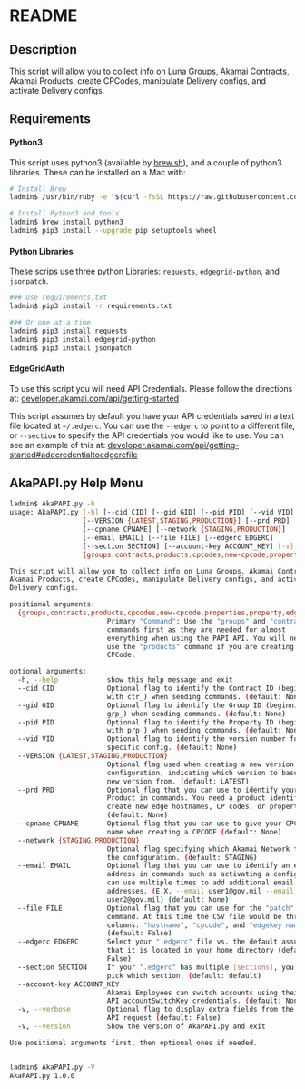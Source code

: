 README
===


Description
---

This script will allow you to collect info on Luna Groups, Akamai Contracts, Akamai Products, create CPCodes, manipulate Delivery configs, and activate Delivery configs.


Requirements
---

#### Python3
This script uses python3 (available by [brew.sh](https://brew.sh)), and a couple of python3 libraries. These can be installed on a Mac with:

``` bash
# Install Brew
ladmin$ /usr/bin/ruby -e "$(curl -fsSL https://raw.githubusercontent.com/Homebrew/install/master/install)"

# Install Python3 and tools
ladmin$ brew install python3
ladmin$ pip3 install --upgrade pip setuptools wheel
```

#### Python Libraries
These scrips use three python Libraries: `requests`, `edgegrid-python`, and `jsonpatch`.

``` bash
### Use requirements.txt
ladmin$ pip3 install -r requirements.txt

### Or one at a time
ladmin$ pip3 install requests
ladmin$ pip3 install edgegrid-python
ladmin$ pip3 install jsonpatch
```

#### EdgeGridAuth
To use this script you will need API Credentials.  Please follow the directions at: [developer.akamai.com/api/getting-started](https://developer.akamai.com/api/getting-started)

This script assumes by default you have your API credentials saved in a text file located at `~/.edgerc`.  You can use the `--edgerc` to point to a different file, or `--section` to specify the API credentials you would like to use.  You can see an example of this at: [developer.akamai.com/api/getting-started#addcredentialtoedgercfile](https://developer.akamai.com/api/getting-started#addcredentialtoedgercfile) 


AkaPAPI.py Help Menu
---

``` bash
ladmin$ AkaPAPI.py -h
usage: AkaPAPI.py [-h] [--cid CID] [--gid GID] [--pid PID] [--vid VID]
                  [--VERSION {LATEST,STAGING,PRODUCTION}] [--prd PRD]
                  [--cpname CPNAME] [--network {STAGING,PRODUCTION}]
                  [--email EMAIL] [--file FILE] [--edgerc EDGERC]
                  [--section SECTION] [--account-key ACCOUNT_KEY] [-v] [-V]
                  {groups,contracts,products,cpcodes,new-cpcode,properties,property,edge-hostnames,versions,config,new-config,patch,activate}

This script will allow you to collect info on Luna Groups, Akamai Contracts,
Akamai Products, create CPCodes, manipulate Delivery configs, and activate
Delivery configs.

positional arguments:
  {groups,contracts,products,cpcodes,new-cpcode,properties,property,edge-hostnames,versions,config,new-config,patch,activate}
                        Primary "Command": Use the "groups" and "contracts"
                        commands first as they are needed for almost
                        everything when using the PAPI API. You will need to
                        use the "products" command if you are creating a
                        CPCode.

optional arguments:
  -h, --help            show this help message and exit
  --cid CID             Optional flag to identify the Contract ID (beginning
                        with ctr_) when sending commands. (default: None)
  --gid GID             Optional flag to identify the Group ID (beginning with
                        grp_) when sending commands. (default: None)
  --pid PID             Optional flag to identify the Property ID (beginning
                        with prp_) when sending commands. (default: None)
  --vid VID             Optional flag to identify the version number for a
                        specific config. (default: None)
  --VERSION {LATEST,STAGING,PRODUCTION}
                        Optional flag used when creating a new version of a
                        configuration, indicating which version to base the
                        new version from. (default: LATEST)
  --prd PRD             Optional flag that you can use to identify your
                        Product in commands. You need a product identifier to
                        create new edge hostnames, CP codes, or properties.
                        (default: None)
  --cpname CPNAME       Optional flag that you can use to give your CPCode
                        name when creating a CPCODE (default: None)
  --network {STAGING,PRODUCTION}
                        Optional flag specifying which Akamai Network to push
                        the configuration. (default: STAGING)
  --email EMAIL         Optional flag that you can use to identify an email
                        address in commands such as activating a config. You
                        can use multiple times to add additional email
                        addresses. (E.X. --email user1@gov.mil --email
                        user2@gov.mil) (default: None)
  --file FILE           Optional flag that you can use for the "patch"
                        command. At this time the CSV file would be three
                        columns: "hostname", "cpcode", and "edgekey name"
                        (default: False)
  --edgerc EDGERC       Select your ".edgerc" file vs. the default assumption
                        that it is located in your home directory (default:
                        False)
  --section SECTION     If your ".edgerc" has multiple [sections], you can
                        pick which section. (default: default)
  --account-key ACCOUNT_KEY
                        Akamai Employees can switch accounts using their GSS
                        API accountSwitchKey credentials. (default: None)
  -v, --verbose         Optional flag to display extra fields from the Alert
                        API request (default: False)
  -V, --version         Show the version of AkaPAPI.py and exit

Use positional arguments first, then optional ones if needed.


ladmin$ AkaPAPI.py -V
AkaPAPI.py 1.0.0

```